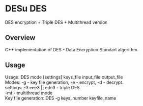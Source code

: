 # DESu DES
DES encryption + Triple DES + Multithread version

<h2>Overview</h2>
C++ implementation of DES - Data Encryption Standart algorithm.

<h2>Usage</h2>

Usage: DES mode [settings] keys_file input_file output_file<br/>
Modes: -g - key file generation, -e - encrypt, -d - decrypt.<br/>
settings: -3 eee3 || ede3 - triple DES</br>
          -mt - multithread mode<br/>
Key file generation: DES -g keys_number keyfile_name<br/>
